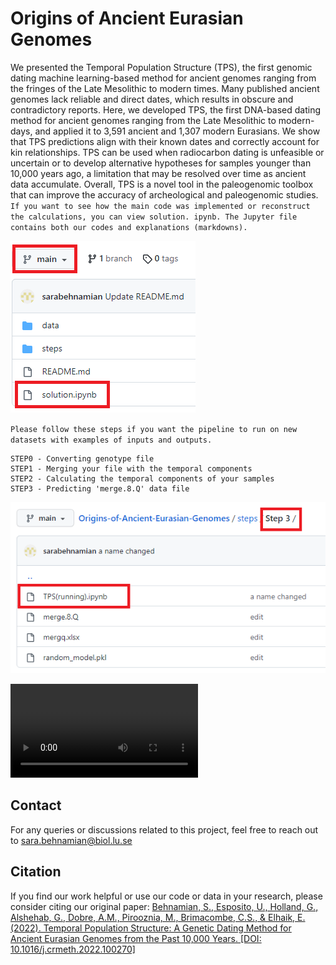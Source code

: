 # Origins of Ancient Eurasian Genomes
We presented the Temporal Population Structure (TPS), the first genomic dating machine learning-based method for ancient genomes ranging from the fringes of the Late Mesolithic to modern times. Many published ancient genomes lack reliable and direct dates, which results in obscure and contradictory reports. Here, we developed TPS, the first DNA-based dating method for ancient genomes ranging from the Late Mesolithic to modern-days, and applied it to 3,591 ancient and 1,307 modern Eurasians. We show that TPS predictions align with their known dates and correctly account for kin relationships. TPS can be used when radiocarbon dating is unfeasible or uncertain or to develop alternative hypotheses for samples younger than 10,000 years ago, a limitation that may be resolved over time as ancient data accumulate. Overall, TPS is a novel tool in the paleogenomic toolbox that can improve the accuracy of archeological and paleogenomic studies.  
`If you want to see how the main code was implemented or reconstruct the calculations, you can view solution. ipynb. The Jupyter file contains both our codes and explanations (markdowns).`

![This is an image](source_code.png)


`Please follow these steps if you want the pipeline to run on new datasets with examples of inputs and outputs. `

```
STEP0 - Converting genotype file
STEP1 - Merging your file with the temporal components
STEP2 - Calculating the temporal components of your samples
STEP3 - Predicting 'merge.8.Q' data file
```
![This is an image](running.png)

![You can watch this video if you need more explanations.](explanation.mov) 

## Contact
For any queries or discussions related to this project, feel free to reach out to sara.behnamian@biol.lu.se

## Citation
If you find our work helpful or use our code or data in your research, please consider citing our original paper:
[Behnamian, S., Esposito, U., Holland, G., Alshehab, G., Dobre, A.M., Pirooznia, M., Brimacombe, C.S., & Elhaik, E. (2022). Temporal Population Structure: A Genetic Dating Method for Ancient Eurasian Genomes from the Past 10,000 Years. [DOI: 10.1016/j.crmeth.2022.100270]](https://www.sciencedirect.com/science/article/pii/S2667237522001473?via%3Dihub)
